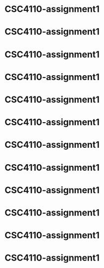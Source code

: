# CSC4110-assignment1
# CSC4110-assignment1
# CSC4110-assignment1
# CSC4110-assignment1
# CSC4110-assignment1
# CSC4110-assignment1
# CSC4110-assignment1
# CSC4110-assignment1
# CSC4110-assignment1
# CSC4110-assignment1
# CSC4110-assignment1
# CSC4110-assignment1
